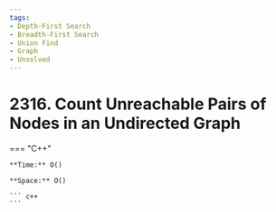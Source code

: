 ```yaml
---
tags:
- Depth-First Search
- Breadth-First Search
- Union Find
- Graph
- Unsolved
---
```



# 2316. Count Unreachable Pairs of Nodes in an Undirected Graph

=== "C++"

    **Time:** O()

    **Space:** O()

    ``` c++
    ```